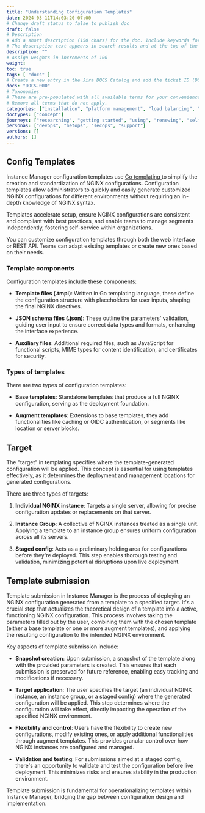 ```yaml
---
title: "Understanding Configuration Templates"
date: 2024-03-11T14:03:20-07:00
# Change draft status to false to publish doc
draft: false
# Description
# Add a short description (150 chars) for the doc. Include keywords for SEO. 
# The description text appears in search results and at the top of the doc.
description: ""
# Assign weights in increments of 100
weight: 
toc: true
tags: [ "docs" ]
# Create a new entry in the Jira DOCS Catalog and add the ticket ID (DOCS-<number>) below
docs: "DOCS-000"
# Taxonomies
# These are pre-populated with all available terms for your convenience.
# Remove all terms that do not apply.
categories: ["installation", "platform management", "load balancing", "api management", "service mesh", "security", "analytics"]
doctypes: ["concept"]
journeys: ["researching", "getting started", "using", "renewing", "self service"]
personas: ["devops", "netops", "secops", "support"]
versions: []
authors: []
---
```


## Config Templates
Instance Manager configuration templates use [Go templating <i class="fas fa-external-link-alt"></i>](https://pkg.go.dev/text/template) to simplify the creation and standardization of NGINX configurations. Configuration templates allow administrators to quickly and easily generate customized NGINX configurations for different environments without requiring an in-depth knowledge of NGINX syntax.

Templates accelerate setup, ensure NGINX configurations are consistent and compliant with best practices, and enable teams to manage segments independently, fostering self-service within organizations.

You can customize configuration templates through both the web interface or REST API. Teams can adapt existing templates or create new ones based on their needs.

### Template components

Configuration templates include these components:

- **Template files (.tmpl)**: Written in Go templating language, these define the configuration structure with placeholders for user inputs, shaping the final NGINX directives.
  
- **JSON schema files (.json)**: These outline the parameters' validation, guiding user input to ensure correct data types and formats, enhancing the interface experience.

- **Auxiliary files**: Additional required files, such as JavaScript for functional scripts, MIME types for content identification, and certificates for security.

### Types of templates

There are two types of configuration templates:

- **Base templates**: Standalone templates that produce a full NGINX configuration, serving as the deployment foundation.

- **Augment templates**: Extensions to base templates, they add functionalities like caching or OIDC authentication, or segments like location or server blocks.


## Target

The "target" in templating specifies where the template-generated configuration will be applied. This concept is essential for using templates effectively, as it determines the deployment and management locations for generated configurations.

There are three types of targets:

1. **Individual NGINX instance**: Targets a single server, allowing for precise configuration updates or replacements on that server.

2. **Instance Group**: A collective of NGINX instances treated as a single unit. Applying a template to an instance group ensures uniform configuration across all its servers.

3. **Staged config**: Acts as a preliminary holding area for configurations before they're deployed. This step enables thorough testing and validation, minimizing potential disruptions upon live deployment.

## Template submission

Template submission in Instance Manager is the process of deploying an NGINX configuration generated from a template to a specified target. It's a crucial step that actualizes the theoretical design of a template into a active, functioning NGINX configuration. This process involves taking the parameters filled out by the user, combining them with the chosen template (either a base template or one or more augment templates), and applying the resulting configuration to the intended NGINX environment.

Key aspects of template submission include:

- **Snapshot creation**: Upon submission, a snapshot of the template along with the provided parameters is created. This ensures that each submission is preserved for future reference, enabling easy tracking and modifications if necessary.

- **Target application**: The user specifies the target (an individual NGINX instance, an instance group, or a staged config) where the generated configuration will be applied. This step determines where the configuration will take effect, directly impacting the operation of the specified NGINX environment.

- **Flexibility and control**: Users have the flexibility to create new configurations, modify existing ones, or apply additional functionalities through augment templates. This provides granular control over how NGINX instances are configured and managed.

- **Validation and testing**: For submissions aimed at a staged config, there's an opportunity to validate and test the configuration before live deployment. This minimizes risks and ensures stability in the production environment.

Template submission is fundamental for operationalizing templates within Instance Manager, bridging the gap between configuration design and implementation.
